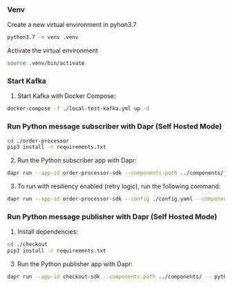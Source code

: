### Venv
Create a new virtual environment in pyhon3.7
```bash
python3.7 -m venv .venv
```
Activate the virtual environment
```bash
source .venv/bin/activate
```
### Start Kafka

1. Start Kafka with Docker Compose:

```bash
docker-compose -f ./local-test-kafka.yml up -d
```
### Run Python message subscriber with Dapr (Self Hosted Mode)


```bash
cd ./order-processor
pip3 install -r requirements.txt
```

2. Run the Python subscriber app with Dapr:

```bash
dapr run --app-id order-processor-sdk --components-path ../components/ --app-port 6001 -- uvicorn app:app --port 6002
```

3. To run with resiliency enabled (retry logic), run the following command:

```bash
dapr run --app-id order-processor-sdk --config ./config.yaml --components-path ../components/ --app-port 6001 -- uvicorn app:app --port 6002
```

### Run Python message publisher with Dapr (Self Hosted Mode)

1. Install dependencies:

```bash
cd ./checkout
pip3 install -r requirements.txt
```

3. Run the Python publisher app with Dapr:

```bash
dapr run --app-id checkout-sdk --components-path ../components/ -- python3 app.py
```
